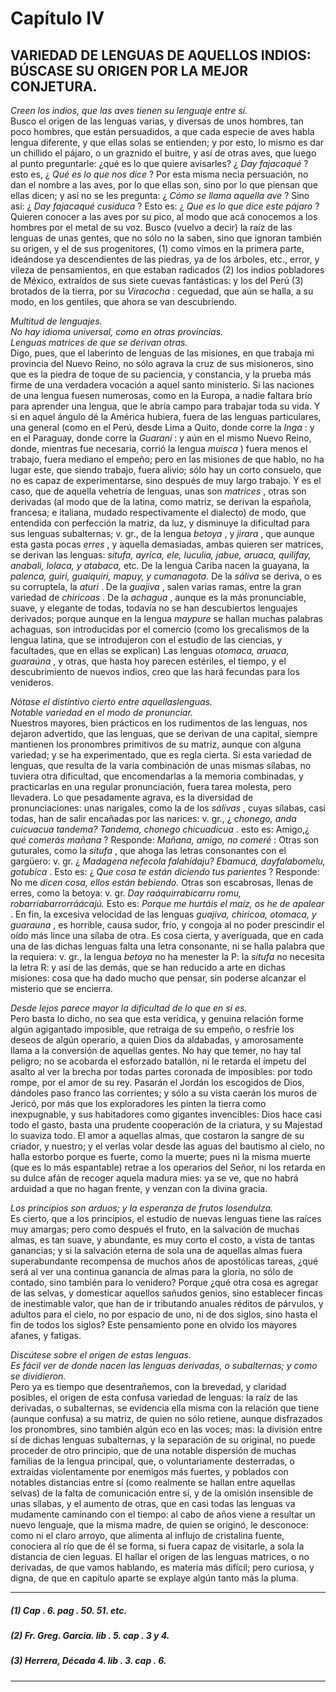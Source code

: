 # Capítulo IV
## VARIEDAD DE LENGUAS DE AQUELLOS INDIOS: BÚSCASE SU ORIGEN POR LA MEJOR CONJETURA.

_Creen los indios, que las aves tienen su lenguaje entre sí._  
Busco el origen de las lenguas varias, y diversas de unos hombres, tan poco hombres, que están persuadidos, a que cada especie de aves habla lengua diferente, y que ellas solas se entienden; y por esto, lo mismo es dar un chillido el pájaro, o un graznido el buitre, y así de otras aves, que luego al punto preguntarle: ¿qué es lo que quiere avisarles? ¿ _Day fajacaqué_ ? esto es, ¿ _Qué es lo que nos dice_ ? Por esta misma necia persuación, no dan el nombre a las aves, por lo que ellas son, sino por lo que piensan que ellas dicen; y así no se les pregunta: ¿ _Cómo se llama aquella ave_ ? Sino así: ¿ _Day fajacaqué cusiduca_ ? Esto es: ¿ _Que es lo que dice este pájaro_ ? Quieren conocer a las aves por su pico, al modo que acá conocemos a los hombres por el metal de su voz. Busco (vuelvo a decir) la raíz de las lenguas de unas gentes, que no sólo no la saben, sino que ignoran también su origen, y el de sus progenitores, (1) como vimos en la primera parte, ideándose ya descendientes de las piedras, ya de los árboles, etc., error, y vileza de pensamientos, en que estaban radicados (2) los indios pobladores de México, extraídos de sus siete cuevas fantásticas: y los del Perú (3) brotados de la tierra, por su _Viracocha_ : ceguedad, que aún se halla, a su modo, en los gentiles, que ahora se van descubriendo.

_Multitud de lenguajes._  
_No hay idioma universal, como en otras provincias._  
_Lenguas matrices de que se derivan otras._  
Digo, pues, que el laberinto de lenguas de las misiones, en que trabaja mi provincia del Nuevo Reino, no sólo agrava la cruz de sus misioneros, sino que es la piedra de toque de su paciencia, y constancia, y la prueba más firme de una verdadera vocación a aquel santo ministerio. Si las naciones de una lengua fuesen numerosas, como en la Europa, a nadie faltara brío para aprender una lengua, que le abría campo para trabajar toda su vida. Y si en aquel ángulo dé la América hubiera, fuera de las lenguas particulares, una general (como en el Perú, desde Lima a Quito, donde corre la _Inga_ : y en el Paraguay, donde corre la _Guaraní_ : y aún en el mismo Nuevo Reino, donde, mientras fue necesaria, corrió la lengua _muisca_ ) fuera menos el trabajo, fuera mediano el empeño; pero en las misiones de que hablo, no ha lugar este, que siendo trabajo, fuera alivio; sólo hay un corto consuelo, que no es capaz de experimentarse, sino después de muy largo trabajo. Y es el caso, que de aquella vehetría de lenguas, unas son _matrices_ , otras son derivadas (al modo que de la latina, como matriz, se derivan la española, francesa; e italiana, mudado respectivamente el dialecto) de modo, que entendida con perfección la matriz, da luz, y disminuye la dificultad para sus lenguas subalternas; v. gr., de la lengua _betoya_ , y _jirara_ , que aunque esta gasta pocas _erres_ , y aquella demasiadas, ambas quieren ser matrices, se derivan las lenguas: _situfa, ayrica, ele, luculia, jabue, aruaca, quilifay, anabali, lolaca, y atabaca,_ etc. De la lengua Cariba nacen la guayana, la _palenca, guiri, guaiquiri, mapuy, y cumanagota._ De la _sáliva_ se deriva, o es su corruptela, la _aturi_ . De la _guajiva_ , salen varias ramas, entre la gran variedad de _chiricoas_ . De la _achagua_ , aunque es la más pronunciable, suave, y elegante de todas, todavía no se han descubiertos lenguajes derivados; porque aunque en la lengua _maypure_ se hallan muchas palabras achaguas, son introducidas por el comercio (como los grecalismos de la lengua latina, que se introdujeron con el estudio de las ciencias, y facultades, que en ellas se explican) Las lenguas _otomaca, aruaca, guaraúna_ , y otras, que hasta hoy parecen estériles, el tiempo, y el descubrimiento de nuevos indios, creo que las hará fecundas para los venideros.

_Nótase el distintivo cierto entre aquellaslenguas._  
_Notable variedad en el modo de pronunciar._  
Nuestros mayores, bien prácticos en los rudimentos de las lenguas, nos dejaron advertido, que las lenguas, que se derivan de una capital, siempre mantienen los pronombres primitivos de su matriz, aunque con alguna variedad; y se ha experimentado, que es regla cierta. Si esta variedad de lenguas, que resulta de la varia combinación de unas mismas sílabas, no tuviera otra dificultad, que encomendarlas a la memoria combinadas, y practicarlas en una regular pronunciación, fuera tarea molesta, pero llevadera. Lo que pesadamente agrava, es la diversidad de pronunciaciones: unas narigales, como la de los _sálivas_ , cuyas sílabas, casi todas, han de salir encañadas por las narices: v. gr., ¿ _chonego, anda cuicuacua tandema? Tandema, chonego chicuadicua_ . esto es: Amigo,¿ _qué comerás mañana_ ? Responde: _Mañana, amigo, no comeré_ : Otras son guturales, como la _situfa_ , que ahoga las letras consonantes con el gargüero: v. gr. ¿ _Madagena nefecola falahidaju? Ebamucá, dayfalabomelu, gotubica_ . Esto es: ¿ _Que cosa te están diciendo tus parientes_ ? Responde: No me _dicen cosa, ellos están bebiendo._ Otras son escabrosas, llenas de erres, como la betoya: v. gr. _Day raáquirrabicarru romu, robarriabarrorráácajú._ Esto es: _Porque me hurtáis el maíz, os he de apalear_ . En fin, la excesiva velocidad de las lenguas _guajiva, chiricoa, otomaca, y guarauna_ , es horrible, causa sudor, frío, y congoja al no poder prescindir el oído más lince una sílaba de otra. Es cosa cierta, y averiguada, que en cada una de las dichas lenguas falta una letra consonante, ni se halla palabra que la requiera: v. gr., la lengua _betoya_ no ha menester la P: la _situfa_ no necesita la letra R: y así de las demás, que se han reducido a arte en dichas misiones: cosa que ha dado mucho que pensar, sin poderse alcanzar el misterio que se encierra.

_Desde lejos parece mayor la dificultad de lo que en sí es._  
Pero basta lo dicho, no sea que esta verídica, y genuina relación forme algún agigantado imposible, que retraiga de su empeño, o resfríe los deseos de algún operario, a quien Dios da aldabadas, y amorosamente llama a la conversión de aquellas gentes. No hay que temer, no hay tal peligro; no se acobarda el esforzado batallón, ni le retarda el ímpetu del asalto al ver la brecha por todas partes coronada de imposibles: por todo rompe, por el amor de su rey. Pasarán el Jordán los escogidos de Dios, dándoles paso franco las corrientes; y sólo a su vista caerán los muros de Jericó, por más que los exploradores les pinten la tierra como inexpugnable, y sus habitadores como gigantes invencibles: Dios hace casi todo el gasto, basta una prudente cooperación de la criatura, y su Majestad lo suaviza todo. El amor a aquellas almas, que costaron la sangre de su criador, y nuestro; y el verlas volar desde las aguas del bautismo al cielo, no halla estorbo porque es fuerte, como la muerte; pues ni la misma muerte (que es lo más espantable) retrae a los operarios del Señor, ni los retarda en su dulce afán de recoger aquela madura mies: ya se ve, que no habrá arduidad a que no hagan frente, y venzan con la divina gracia.

_Los principios son arduos; y la esperanza de frutos losendulza._  
Es cierto, que a los principios, el estudio de nuevas lenguas tiene las raíces muy amargas; pero como después el fruto, en la salvación de muchas almas, es tan suave, y abundante, es muy corto el costo, a vista de tantas ganancias; y si la salvación eterna de sola una de aquellas almas fuera superabundante recompensa de muchos años de apostólicas tareas, ¿qué será al ver una continua ganancia de almas para la gloria, no sólo de contado, sino también para lo venidero? Porque ¿qué otra cosa es agregar de las selvas, y domesticar aquellos sañudos genios, sino establecer fincas de inestimable valor, que han de ir tributando anuales réditos de párvulos, y adultos para el cielo, no por espacio de uno, ni de dos siglos, sino hasta el fin de todos los siglos? Este pensamiento pone en olvido los mayores afanes, y fatigas.

_Discútese sobre el origen de estas lenguas._  
_Es fácil ver de donde nacen las lenguas derivadas, o subalternas; y como se dividieron._  
Pero ya es tiempo que desentrañemos, con la brevedad, y claridad posibles, el origen de esta confusa variedad de lenguas: la raíz de las derivadas, o subalternas, se evidencia ella misma con la relación que tiene (aunque confusa) a su matriz, de quien no sólo retiene, aunque disfrazados los pronombres, sino también algún eco en las voces; mas: la división entre sí de dichas lenguas subalternas, y la separación de su original, no puede proceder de otro principio, que de una notable dispersión de muchas familias de la lengua principal, que, o voluntariamente desterradas, o extraídas violentamente por enemigos más fuertes, y poblados con notables distancias entre sí (como realmente se hallan entre aquellas selvas) de la falta de comunicación entre sí, y de la omisión insensible de unas sílabas, y el aumento de otras, que en casi todas las lenguas va mudamente caminando con el tiempo: al cabo de años viene a resultar un nuevo lenguaje, que la misma madre, de quien se originó, le desconoce: como ni el claro arroyo, que alimenta al influjo de cristalina fuente, conociera al río que de él se forma, si fuera capaz de visitarle, a sola la distancia de cien leguas. El hallar el origen de las lenguas matrices, o no derivadas, de que vamos hablando, es materia más difícil; pero curiosa, y digna, de que en capítulo aparte se explaye algún tanto más la pluma.

* * *

##### (1) _Cap_ . 6. _pag_ . 50. 51. etc.

##### (2) Fr. Greg. Garcia. _lib_ . 5. _cap_ . 3 y 4.

##### (3) Herrera, _Década_ 4\. _lib_ . 3. _cap_ . 6.

* * *